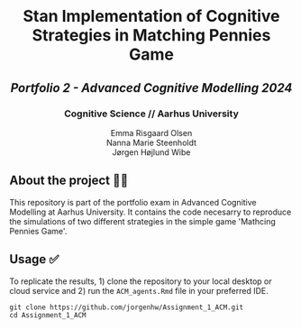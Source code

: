 <!-- PROJECT LOGO -->
<br />
<p align="center">
  
  <h1 align="center">Stan Implementation of Cognitive Strategies in Matching Pennies Game</h1> 
  <h2 align="center"><i>Portfolio 2 - Advanced Cognitive Modelling 2024</i></h2> 
  <h3 align="center">Cognitive Science // Aarhus University</h3>


  <p align="center">
    Emma Risgaard Olsen <br> Nanna Marie Steenholdt <br> Jørgen Højlund Wibe
  </p>
</p>


<!-- ABOUT THE PROJECT -->
## About the project 🤷‍♂️
This repository is part of the portfolio exam in Advanced Cognitive Modelling at Aarhus University. It contains the code necesarry to reproduce the simulations of two different strategies in the simple game 'Mathcing Pennies Game'.

<!-- USAGE -->
## Usage ✅
To replicate the results, 1) clone the repository to your local desktop or cloud service and 2) run the `ACM_agents.Rmd` file in your preferred IDE. 

```
git clone https://github.com/jorgenhw/Assignment_1_ACM.git
cd Assignment_1_ACM
```
